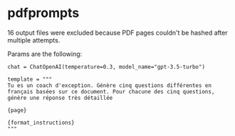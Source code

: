 # pdfprompts

16 output files were excluded because PDF pages couldn't be hashed after multiple attempts.

Params are the following:

    chat = ChatOpenAI(temperature=0.3, model_name="gpt-3.5-turbo")

    template = """
    Tu es un coach d'exception. Génère cinq questions différentes en français basées sur ce document. Pour chacune des cinq questions, génère une réponse très détaillée

    {page}

    {format_instructions}
    """
